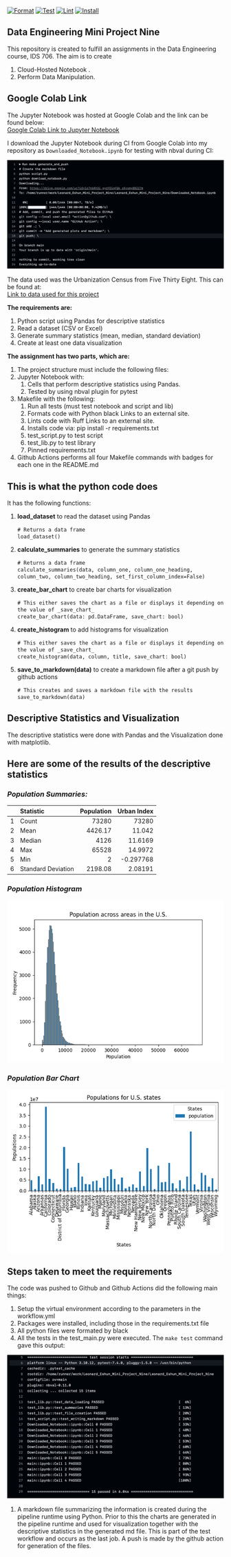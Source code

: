 [![Format](https://github.com/nogibjj/Leonard_Eshun_Mini_Project_Nine/actions/workflows/format.yml/badge.svg)](https://github.com/nogibjj/Leonard_Eshun_Mini_Project_Nine/actions/workflows/format.yml)
[![Test](https://github.com/nogibjj/Leonard_Eshun_Mini_Project_Nine/actions/workflows/test.yml/badge.svg)](https://github.com/nogibjj/Leonard_Eshun_Mini_Project_Nine/actions/workflows/test.yml)
[![Lint](https://github.com/nogibjj/Leonard_Eshun_Mini_Project_Nine/actions/workflows/lint.yml/badge.svg)](https://github.com/nogibjj/Leonard_Eshun_Mini_Project_Nine/actions/workflows/lint.yml)
[![Install](https://github.com/nogibjj/Leonard_Eshun_Mini_Project_Nine/actions/workflows/install.yml/badge.svg)](https://github.com/nogibjj/Leonard_Eshun_Mini_Project_Nine/actions/workflows/install.yml)



## Data Engineering Mini Project Nine

This repository is created to fulfill an assignments in the Data Engineering course, IDS 706. The aim is to create 
1. Cloud-Hosted Notebook .
1. Perform Data Manipulation.

## Google Colab Link
The Jupyter Notebook was hosted at Google Colab and the link can be found below:   
[Google Colab Link to Jupyter Notebook](https://colab.research.google.com/drive/1z7n6Kh3i_gyrFDlgFQk_zKyxmyB82Z7m?usp=sharing)    

I download the Jupyter Notebook during CI from Google Colab into my repository as `Downloaded_Notebook.ipynb` for testing with nbval during CI:   

<img src="assets/download.png" alt="CI Download" width="600"/>


The data used was the Urbanization Census from Five Thirty Eight. This can be found at:    
[Link to data used for this project](https://raw.githubusercontent.com/fivethirtyeight/data/master/urbanization-index/urbanization-census-tract.csv)

**The requirements are:**    
1. Python script using Pandas for descriptive statistics
1. Read a dataset (CSV or Excel)
1. Generate summary statistics (mean, median, standard deviation)
1. Create at least one data visualization

**The assignment has two parts, which are:**   
1. The project structure must include the following files:
1. Jupyter Notebook with: 
	1. Cells that perform descriptive statistics using Pandas.
	1. Tested by using nbval plugin for pytest
1. Makefile with the following:
	1. Run all tests (must test notebook and script and lib)
	1. Formats code with Python black Links to an external site.
	1. Lints code with Ruff Links to an external site.
	1. Installs code via:  pip install -r requirements.txt
	1. test_script.py to test script
	1. test_lib.py to test library
	1. Pinned requirements.txt
1. Github Actions performs all four Makefile commands with badges for each one in the README.md  


## This is what the python code does
It has the following functions:

1. **load_dataset** to read the dataset using Pandas
	```
	# Returns a data frame
	load_dataset()
	```
1. **calculate_summaries** to generate the summary statistics
	```
	# Returns a data frame
	calculate_summaries(data, column_one, column_one_heading, column_two, column_two_heading, set_first_column_index=False)
	```
1. **create_bar_chart** to create bar charts for visualization
	```
	# This either saves the chart as a file or displays it depending on the value of _save_chart_
	create_bar_chart(data: pd.DataFrame, save_chart: bool)
	```
1. **create_histogram** to add histograms for visualization
	```
	# This either saves the chart as a file or displays it depending on the value of _save_chart_
	create_histogram(data, column, title, save_chart: bool)
	```
1. **save_to_markdown(data)** to create a markdown file after a git push by github actions
	```
	# This creates and saves a markdown file with the results
	save_to_markdown(data)
	```


## Descriptive Statistics and Visualization
The descriptive statistics were done with Pandas and the Visualization done with matplotlib.

## Here are some of the results of the descriptive statistics

### _Population Summaries:_
|    | Statistic          |   Population |   Urban Index |
|---:|:-------------------|-------------:|--------------:|
|  1 | Count              |     73280    |  73280        |
|  2 | Mean               |      4426.17 |     11.042    |
|  3 | Median             |      4126    |     11.6169   |
|  4 | Max                |     65528    |     14.9972   |
|  5 | Min                |         2    |     -0.297768 |
|  6 | Standard Deviation |      2198.08 |      2.08191  |

### _Population Histogram_

![population_histogram](population_histogram.png)

### _Population Bar Chart_

![population_bar](population_bar.png)

## Steps taken to meet the requirements
The code was pushed to Github and Github Actions did the following main things:

1. Setup the virtual environment according to the parameters in the workflow.yml
1. Packages were installed, including those in the requirements.txt file
1. All python files were formated by black
1. All the tests in the test_main.py were executed. The `make test` command gave this output:   
<img src="assets/tests.png" alt="Make Test" width="600"/>

1. A markdown file summarizing the information is created during the pipeline runtime using Python. Prior to this the charts are generated in the pipeline runtime and used for visualization together with the descriptive statistics in the generated md file. This is part of the test workflow and occurs as the last job. A push is made by the github action for generation of the files.
